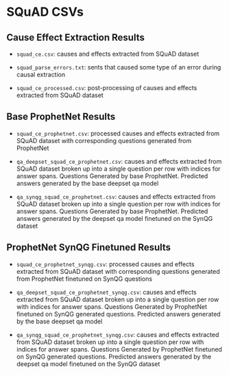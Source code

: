 # SQuAD CSVs

## Cause Effect Extraction Results

- `squad_ce.csv`: causes and effects extracted from SQuAD dataset

- `squad_parse_errors.txt`: sents that caused some type of an error during causal extraction

- `squad_ce_processed.csv`: post-processing of causes and effects extracted from SQuAD dataset

## Base ProphetNet Results

- `squad_ce_prophetnet.csv`: processed causes and effects extracted from SQuAD dataset with corresponding questions generated from ProphetNet

- `qa_deepset_squad_ce_prophetnet.csv`: causes and effects extracted from SQuAD dataset broken up into a single question per row with indices for answer spans. Questions Generated by base ProphetNet. Predicted answers generated by the base deepset qa model

- `qa_synqg_squad_ce_prophetnet.csv`: causes and effects extracted from SQuAD dataset broken up into a single question per row with indices for answer spans. Questions Generated by base ProphetNet. Predicted answers generated by the deepset qa model finetuned on the SynQG dataset

## ProphetNet SynQG Finetuned Results

- `squad_ce_prophetnet_synqg.csv`: processed causes and effects extracted from SQuAD dataset with corresponding questions generated from ProphetNet finetuned on SynQG questions

- `qa_deepset_squad_ce_prophetnet_synqg.csv`: causes and effects extracted from SQuAD dataset broken up into a single question per row with indices for answer spans. Questions Generated by ProphetNet finetuned on SynQG generated questions. Predicted answers generated by the base deepset qa model

- `qa_synqg_squad_ce_prophetnet_synqg.csv`: causes and effects extracted from SQuAD dataset broken up into a single question per row with indices for answer spans. Questions Generated by ProphetNet finetuned on SynQG generated questions. Predicted answers generated by the deepset qa model finetuned on the SynQG dataset
